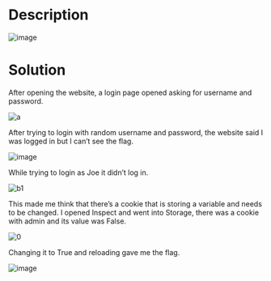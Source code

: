 # Description

![image](https://user-images.githubusercontent.com/125752406/219879735-5a5500a1-da81-4bfb-902f-678b4ae82b52.png)

# Solution

After opening the website, a login page opened asking for username and password.

![a](https://user-images.githubusercontent.com/125752406/219879479-e928d266-62dd-4b33-adfc-05ecae742ff4.png)

After trying to login with random username and password, the website said I was logged in but I can’t see the flag.

![image](https://user-images.githubusercontent.com/125752406/219879846-356d3b02-906f-4a9a-9ab3-1fd955251e04.png)

While trying to login as Joe it didn’t log in. 

![b1](https://user-images.githubusercontent.com/125752406/219879919-4a998d27-0d6f-44b1-a81e-f474ef5ee9c5.png)

This made me think that there’s a cookie that is storing a variable and needs to be changed.
I opened Inspect and went into Storage, there was a cookie with admin and its value was False.

![0](https://user-images.githubusercontent.com/125740625/219940299-f338e60f-3053-4d76-b9da-ca6d739c12ec.png)

Changing it to True and reloading gave me the flag.

![image](https://user-images.githubusercontent.com/125752406/219879964-1834684f-6c71-4a53-b7e5-c872f0e0cee1.png)

